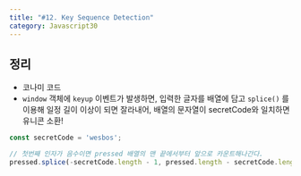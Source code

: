 ```yaml
---
title: "#12. Key Sequence Detection"
category: Javascript30
---
```


## 정리
- 코나미 코드
- `window` 객체에 `keyup` 이벤트가 발생하면, 입력한 글자를 배열에 담고 `splice()` 를 이용해 일정 길이 이상이 되면 잘라내어, 배열의 문자열이 secretCode와 일치하면 유니콘 소환!
  
```javascript
const secretCode = 'wesbos';

// 첫번째 인자가 음수이면 pressed 배열의 맨 끝에서부터 앞으로 카운트해나간다. 
pressed.splice(-secretCode.length - 1, pressed.length - secretCode.length);
```

